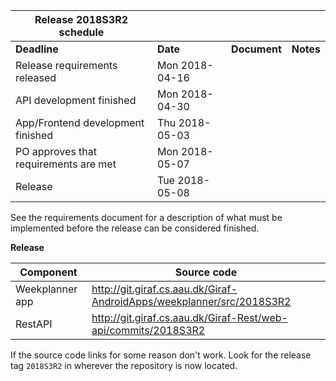 | **Release 2018S3R2 schedule**          |                 |                                                  |           |
| -------------------------------------- |-----------------| -------------------------------------------------|-----------| 
| **Deadline**                           | **Date**        | **Document**                                     | **Notes** |
| Release requirements released          | Mon 2018-04-16  |                                                  |           |
| API development finished               | Mon 2018-04-30  |                                                  |           | 
| App/Frontend development finished      | Thu 2018-05-03  |                                                  |           |
| PO approves that requirements are met  | Mon 2018-05-07  |                                                  |           |
| Release                                | Tue 2018-05-08  |                                                  |           |

See the requirements document for a description of what must be implemented before the release can be considered finished. 

 **Release**

|**Component**   |**Source code**                                                            |
| -------------- |---------------------------------------------------------------------------|
|Weekplanner app | http://git.giraf.cs.aau.dk/Giraf-AndroidApps/weekplanner/src/2018S3R2     |
|RestAPI         | http://git.giraf.cs.aau.dk/Giraf-Rest/web-api/commits/2018S3R2            |

If the source code links for some reason don't work. Look for the release tag `2018S3R2` in wherever the repository is now located.
